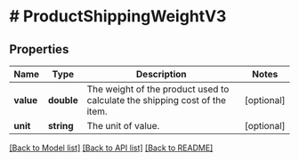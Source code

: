# # ProductShippingWeightV3

## Properties

Name | Type | Description | Notes
------------ | ------------- | ------------- | -------------
**value** | **double** | The weight of the product used to calculate the shipping cost of the item. | [optional] 
**unit** | **string** | The unit of value. | [optional] 

[[Back to Model list]](../../README.md#documentation-for-models) [[Back to API list]](../../README.md#documentation-for-api-endpoints) [[Back to README]](../../README.md)


